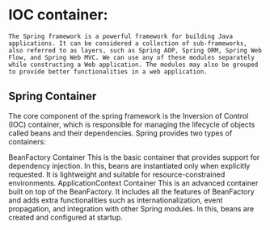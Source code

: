 # IOC container:

`The Spring framework is a powerful framework for building Java applications. It can be considered a collection of sub-frameworks, also referred to as layers, such as Spring AOP, Spring ORM, Spring Web Flow, and Spring Web MVC. We can use any of these modules separately while constructing a Web application. The modules may also be grouped to provide better functionalities in a web application.`

## Spring Container

The core component of the spring framework is the Inversion of Control (IOC) container, which is responsible for managing the lifecycle of objects called beans and their dependencies. Spring provides two types of containers:

BeanFactory Container
This is the basic container that provides support for dependency injection.
In this, beans are instantiated only when explicitly requested.
It is lightweight and suitable for resource-constrained environments.
ApplicationContext Container
This is an advanced container built on top of the BeanFactory.
It includes all the features of BeanFactory and adds extra functionalities such as internationalization, event propagation, and integration with other Spring modules.
In this, beans are created and configured at startup.
